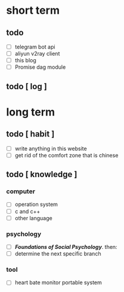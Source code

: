 # short term
## todo 
- [ ] telegram bot api 
- [ ] aliyun v2ray client
- [ ] this blog
- [ ] Promise dag module

## todo [ log ]

# long term
## todo [ habit ]
- [ ] write anything in this website
- [ ] get rid of the comfort zone that is chinese

## todo [ knowledge ]
### computer
- [ ] operation system 
- [ ] c and c++
- [ ] other language

### psychology
- [ ] **_Foundations of Social Psychology_**. then:
- [ ] determine the next specific branch

### tool
- [ ] heart bate monitor portable system 
